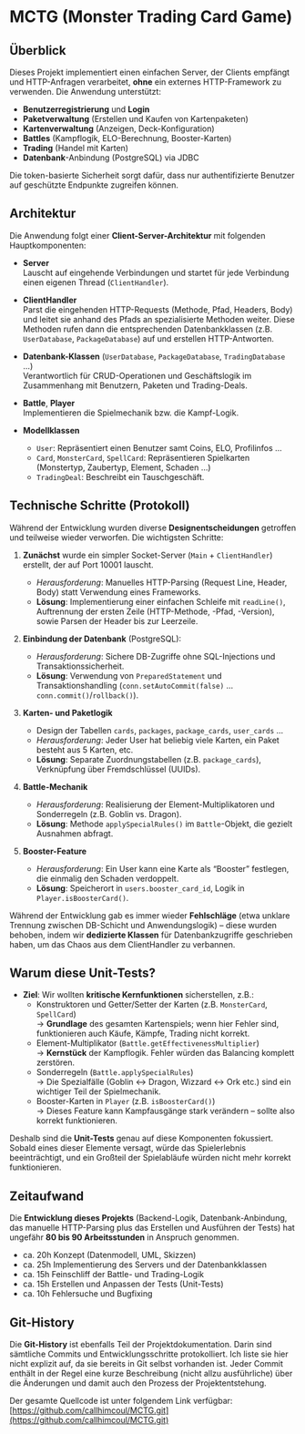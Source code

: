 # MCTG (Monster Trading Card Game)

## Überblick
Dieses Projekt implementiert einen einfachen Server, der Clients empfängt und HTTP-Anfragen verarbeitet, **ohne** ein externes HTTP-Framework zu verwenden. Die Anwendung unterstützt:
- **Benutzerregistrierung** und **Login**
- **Paketverwaltung** (Erstellen und Kaufen von Kartenpaketen)
- **Kartenverwaltung** (Anzeigen, Deck-Konfiguration)
- **Battles** (Kampflogik, ELO-Berechnung, Booster-Karten)
- **Trading** (Handel mit Karten)
- **Datenbank**-Anbindung (PostgreSQL) via JDBC

Die token-basierte Sicherheit sorgt dafür, dass nur authentifizierte Benutzer auf geschützte Endpunkte zugreifen können.

## Architektur
Die Anwendung folgt einer **Client-Server-Architektur** mit folgenden Hauptkomponenten:

- **Server**  
  Lauscht auf eingehende Verbindungen und startet für jede Verbindung einen eigenen Thread (`ClientHandler`).

- **ClientHandler**  
  Parst die eingehenden HTTP-Requests (Methode, Pfad, Headers, Body) und leitet sie anhand des Pfads an spezialisierte Methoden weiter. Diese Methoden rufen dann die entsprechenden Datenbankklassen (z.B. `UserDatabase`, `PackageDatabase`) auf und erstellen HTTP-Antworten.

- **Datenbank-Klassen** (`UserDatabase`, `PackageDatabase`, `TradingDatabase` …)  
  Verantwortlich für CRUD-Operationen und Geschäftslogik im Zusammenhang mit Benutzern, Paketen und Trading-Deals.

- **Battle**, **Player**  
  Implementieren die Spielmechanik bzw. die Kampf-Logik.

- **Modellklassen**
    - `User`: Repräsentiert einen Benutzer samt Coins, ELO, Profilinfos …
    - `Card`, `MonsterCard`, `SpellCard`: Repräsentieren Spielkarten (Monstertyp, Zaubertyp, Element, Schaden …)
    - `TradingDeal`: Beschreibt ein Tauschgeschäft.

## Technische Schritte (Protokoll)
Während der Entwicklung wurden diverse **Designentscheidungen** getroffen und teilweise wieder verworfen. Die wichtigsten Schritte:

1. **Zunächst** wurde ein simpler Socket-Server (`Main` + `ClientHandler`) erstellt, der auf Port 10001 lauscht.
    - *Herausforderung*: Manuelles HTTP-Parsing (Request Line, Header, Body) statt Verwendung eines Frameworks.
    - **Lösung**: Implementierung einer einfachen Schleife mit `readLine()`, Auftrennung der ersten Zeile (HTTP-Methode, -Pfad, -Version), sowie Parsen der Header bis zur Leerzeile.

2. **Einbindung der Datenbank** (PostgreSQL):
    - *Herausforderung*: Sichere DB-Zugriffe ohne SQL-Injections und Transaktionssicherheit.
    - **Lösung**: Verwendung von `PreparedStatement` und Transaktionshandling (`conn.setAutoCommit(false)` … `conn.commit()`/`rollback()`).

3. **Karten- und Paketlogik**
    - Design der Tabellen `cards`, `packages`, `package_cards`, `user_cards` …
    - *Herausforderung*: Jeder User hat beliebig viele Karten, ein Paket besteht aus 5 Karten, etc.
    - **Lösung**: Separate Zuordnungstabellen (z.B. `package_cards`), Verknüpfung über Fremdschlüssel (UUIDs).

4. **Battle-Mechanik**
    - *Herausforderung*: Realisierung der Element-Multiplikatoren und Sonderregeln (z.B. Goblin vs. Dragon).
    - **Lösung**: Methode `applySpecialRules()` im `Battle`-Objekt, die gezielt Ausnahmen abfragt.

5. **Booster-Feature**
    - *Herausforderung*: Ein User kann eine Karte als “Booster” festlegen, die einmalig den Schaden verdoppelt.
    - **Lösung**: Speicherort in `users.booster_card_id`, Logik in `Player.isBoosterCard()`.

Während der Entwicklung gab es immer wieder **Fehlschläge** (etwa unklare Trennung zwischen DB-Schicht und Anwendungslogik) – diese wurden behoben, indem wir **dedizierte Klassen** für Datenbankzugriffe geschrieben haben, um das Chaos aus dem ClientHandler zu verbannen.

## Warum diese Unit-Tests?
- **Ziel**: Wir wollten **kritische Kernfunktionen** sicherstellen, z.B.:
    - Konstruktoren und Getter/Setter der Karten (z.B. `MonsterCard`, `SpellCard`)  
      → **Grundlage** des gesamten Kartenspiels; wenn hier Fehler sind, funktionieren auch Käufe, Kämpfe, Trading nicht korrekt.
    - Element-Multiplikator (`Battle.getEffectivenessMultiplier`)  
      → **Kernstück** der Kampflogik. Fehler würden das Balancing komplett zerstören.
    - Sonderregeln (`Battle.applySpecialRules`)  
      → Die Spezialfälle (Goblin <-> Dragon, Wizzard <-> Ork etc.) sind ein wichtiger Teil der Spielmechanik.
    - Booster-Karten in `Player` (z.B. `isBoosterCard()`)  
      → Dieses Feature kann Kampfausgänge stark verändern – sollte also korrekt funktionieren.

Deshalb sind die **Unit-Tests** genau auf diese Komponenten fokussiert. Sobald eines dieser Elemente versagt, würde das Spielerlebnis beeinträchtigt, und ein Großteil der Spielabläufe würden nicht mehr korrekt funktionieren.

## Zeitaufwand
Die **Entwicklung dieses Projekts** (Backend-Logik, Datenbank-Anbindung, das manuelle HTTP-Parsing plus das Erstellen und Ausführen der Tests) hat ungefähr **80 bis 90 Arbeitsstunden** in Anspruch genommen.
- ca. 20h Konzept (Datenmodell, UML, Skizzen)
- ca. 25h Implementierung des Servers und der Datenbankklassen
- ca. 15h Feinschliff der Battle- und Trading-Logik
- ca. 15h Erstellen und Anpassen der Tests (Unit-Tests)
- ca. 10h Fehlersuche und Bugfixing


## Git-History
Die **Git-History** ist ebenfalls Teil der Projektdokumentation. Darin sind sämtliche Commits und Entwicklungsschritte protokolliert. Ich liste sie hier nicht explizit auf, da sie bereits in Git selbst vorhanden ist. Jeder Commit enthält in der Regel eine kurze Beschreibung (nicht allzu ausführliche) über die Änderungen und damit auch den Prozess der Projektentstehung.

Der gesamte Quellcode ist unter folgendem Link verfügbar:  
[https://github.com/callhimcoul/MCTG.git](https://github.com/callhimcoul/MCTG.git)


